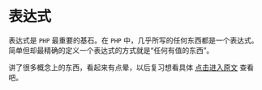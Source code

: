 # 表达式
表达式是 `PHP` 最重要的基石。在 `PHP` 中，几乎所写的任何东西都是一个表达式。简单但却最精确的定义一个表达式的方式就是“任何有值的东西”。

讲了很多概念上的东西，看起来有点晕，以后复习想看具体 [点击进入原文](https://www.php.net/manual/zh/language.expressions.php) 查看吧。